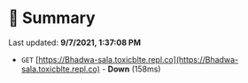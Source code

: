 # 📖 Summary
Last updated: **9/7/2021, 1:37:08 PM**

- `GET` [https://Bhadwa-sala.toxicblte.repl.co](https://Bhadwa-sala.toxicblte.repl.co) - **Down** (158ms)
